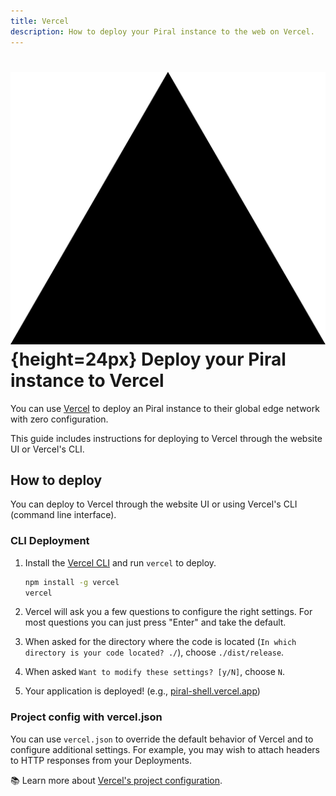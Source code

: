 ```yaml
---
title: Vercel
description: How to deploy your Piral instance to the web on Vercel.
---
```


# ![Vercel Logo](../logos/vercel.svg){height=24px} Deploy your Piral instance to Vercel

You can use [Vercel](http://vercel.com/) to deploy an Piral instance to their global edge network with zero configuration.

This guide includes instructions for deploying to Vercel through the website UI or Vercel's CLI.

## How to deploy

You can deploy to Vercel through the website UI or using Vercel's CLI (command line interface).

### CLI Deployment

1. Install the [Vercel CLI](https://vercel.com/cli) and run `vercel` to deploy.

    ```sh
    npm install -g vercel
    vercel
    ```

2. Vercel will ask you a few questions to configure the right settings. For most questions you can just press "Enter" and take the default.
3. When asked for the directory where the code is located (`In which directory is your code located? ./`), choose `./dist/release`.
4. When asked `Want to modify these settings? [y/N]`, choose `N`.
5. Your application is deployed! (e.g., [piral-shell.vercel.app](https://piral-shell.vercel.app/))

### Project config with vercel.json

You can use `vercel.json` to override the default behavior of Vercel and to configure additional settings. For example, you may wish to attach headers to HTTP responses from your Deployments.

📚 Learn more about [Vercel's project configuration](https://vercel.com/docs/project-configuration).
